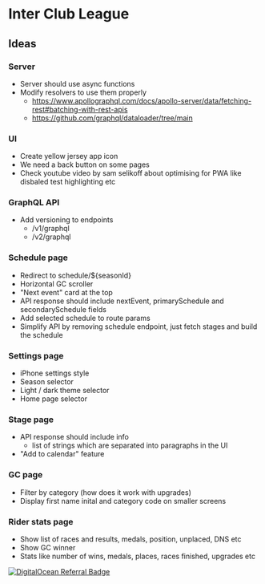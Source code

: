 # Inter Club League

## Ideas

### Server

- Server should use async functions
- Modify resolvers to use them properly
  - https://www.apollographql.com/docs/apollo-server/data/fetching-rest#batching-with-rest-apis
  - https://github.com/graphql/dataloader/tree/main

### UI

- Create yellow jersey app icon
- We need a back button on some pages
- Check youtube video by sam selikoff about optimising for PWA like disbaled test highlighting etc

### GraphQL API

- Add versioning to endpoints
  - /v1/graphql
  - /v2/graphql

### Schedule page

- Redirect to schedule/${seasonId}
- Horizontal GC scroller
- "Next event" card at the top
- API response should include nextEvent, primarySchedule and secondarySchedule fields
- Add selected schedule to route params
- Simplify API by removing schedule endpoint, just fetch stages and build the schedule

### Settings page

- iPhone settings style
- Season selector
- Light / dark theme selector
- Home page selector

### Stage page

- API response should include info
  - list of strings which are separated into paragraphs in the UI
- "Add to calendar" feature

### GC page

- Filter by category (how does it work with upgrades)
- Display first name inital and category code on smaller screens

### Rider stats page

- Show list of races and results, medals, position, unplaced, DNS etc
- Show GC winner
- Stats like number of wins, medals, places, races finished, upgrades etc

[![DigitalOcean Referral Badge](https://web-platforms.sfo2.digitaloceanspaces.com/WWW/Badge%203.svg)](https://www.digitalocean.com/?refcode=76989c1fc36c&utm_campaign=Referral_Invite&utm_medium=Referral_Program&utm_source=badge)
